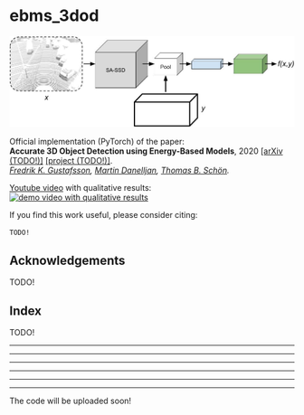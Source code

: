 # ebms_3dod

![overview image](ebms_3dod.jpg)

Official implementation (PyTorch) of the paper: \
**Accurate 3D Object Detection using Energy-Based Models**, 2020 [[arXiv (TODO!)]]() [[project (TODO!)]](). \
_[Fredrik K. Gustafsson](http://www.fregu856.com/), [Martin Danelljan](https://martin-danelljan.github.io/), [Thomas B. Schön](http://user.it.uu.se/~thosc112/)._ 

[Youtube video](https://youtu.be/7JP6V818bh0) with qualitative results: \
[![demo video with qualitative results](https://img.youtube.com/vi/7JP6V818bh0/0.jpg)](https://youtu.be/7JP6V818bh0)

If you find this work useful, please consider citing:
```
TODO!
```









## Acknowledgements
TODO!









## Index
TODO!
***
***
***










***
***
***

The code will be uploaded soon!
